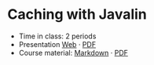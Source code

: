 # Caching with Javalin

- Time in class: 2 periods
- Presentation
  [Web](https://heig-vd-dai-course.github.io/heig-vd-dai-course/23-caching-with-javalin/)
  ·
  [PDF](https://heig-vd-dai-course.github.io/heig-vd-dai-course/23-caching-with-javalin/23-caching-with-javalin-presentation.pdf)
- Course material: [Markdown](./COURSE_MATERIAL.md) ·
  [PDF](https://heig-vd-dai-course.github.io/heig-vd-dai-course/23-caching-with-javalin/23-caching-with-javalin-course-material.pdf)

